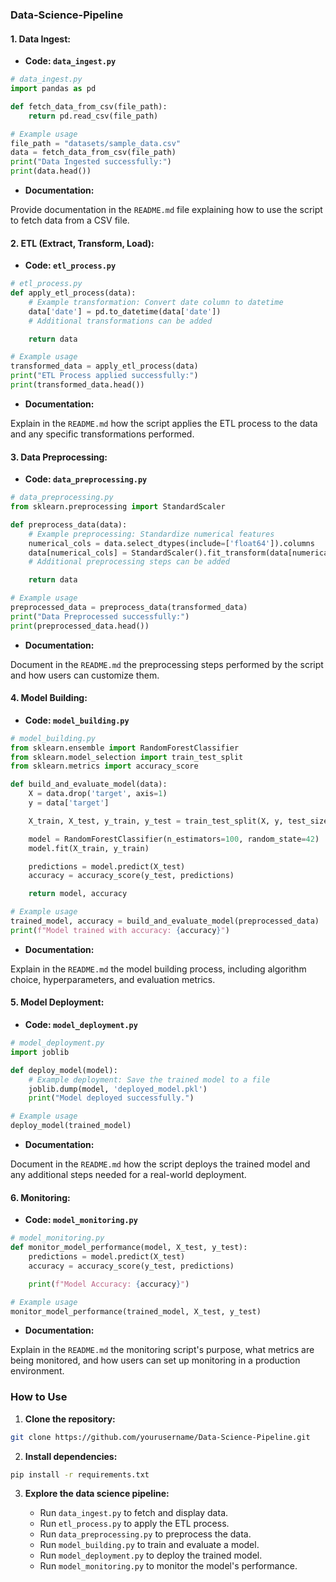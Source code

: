 ### Data-Science-Pipeline

#### 1. Data Ingest:

- **Code: `data_ingest.py`**

```python
# data_ingest.py
import pandas as pd

def fetch_data_from_csv(file_path):
    return pd.read_csv(file_path)

# Example usage
file_path = "datasets/sample_data.csv"
data = fetch_data_from_csv(file_path)
print("Data Ingested successfully:")
print(data.head())
```

- **Documentation:**

Provide documentation in the `README.md` file explaining how to use the script to fetch data from a CSV file.

#### 2. ETL (Extract, Transform, Load):

- **Code: `etl_process.py`**

```python
# etl_process.py
def apply_etl_process(data):
    # Example transformation: Convert date column to datetime
    data['date'] = pd.to_datetime(data['date'])
    # Additional transformations can be added

    return data

# Example usage
transformed_data = apply_etl_process(data)
print("ETL Process applied successfully:")
print(transformed_data.head())
```

- **Documentation:**

Explain in the `README.md` how the script applies the ETL process to the data and any specific transformations performed.

#### 3. Data Preprocessing:

- **Code: `data_preprocessing.py`**

```python
# data_preprocessing.py
from sklearn.preprocessing import StandardScaler

def preprocess_data(data):
    # Example preprocessing: Standardize numerical features
    numerical_cols = data.select_dtypes(include=['float64']).columns
    data[numerical_cols] = StandardScaler().fit_transform(data[numerical_cols])
    # Additional preprocessing steps can be added

    return data

# Example usage
preprocessed_data = preprocess_data(transformed_data)
print("Data Preprocessed successfully:")
print(preprocessed_data.head())
```

- **Documentation:**

Document in the `README.md` the preprocessing steps performed by the script and how users can customize them.

#### 4. Model Building:

- **Code: `model_building.py`**

```python
# model_building.py
from sklearn.ensemble import RandomForestClassifier
from sklearn.model_selection import train_test_split
from sklearn.metrics import accuracy_score

def build_and_evaluate_model(data):
    X = data.drop('target', axis=1)
    y = data['target']

    X_train, X_test, y_train, y_test = train_test_split(X, y, test_size=0.2, random_state=42)

    model = RandomForestClassifier(n_estimators=100, random_state=42)
    model.fit(X_train, y_train)

    predictions = model.predict(X_test)
    accuracy = accuracy_score(y_test, predictions)

    return model, accuracy

# Example usage
trained_model, accuracy = build_and_evaluate_model(preprocessed_data)
print(f"Model trained with accuracy: {accuracy}")
```

- **Documentation:**

Explain in the `README.md` the model building process, including algorithm choice, hyperparameters, and evaluation metrics.

#### 5. Model Deployment:

- **Code: `model_deployment.py`**

```python
# model_deployment.py
import joblib

def deploy_model(model):
    # Example deployment: Save the trained model to a file
    joblib.dump(model, 'deployed_model.pkl')
    print("Model deployed successfully.")

# Example usage
deploy_model(trained_model)
```

- **Documentation:**

Document in the `README.md` how the script deploys the trained model and any additional steps needed for a real-world deployment.

#### 6. Monitoring:

- **Code: `model_monitoring.py`**

```python
# model_monitoring.py
def monitor_model_performance(model, X_test, y_test):
    predictions = model.predict(X_test)
    accuracy = accuracy_score(y_test, predictions)

    print(f"Model Accuracy: {accuracy}")

# Example usage
monitor_model_performance(trained_model, X_test, y_test)
```

- **Documentation:**

Explain in the `README.md` the monitoring script's purpose, what metrics are being monitored, and how users can set up monitoring in a production environment.

### How to Use

1. **Clone the repository:**

```bash
git clone https://github.com/yourusername/Data-Science-Pipeline.git
```

2. **Install dependencies:**

```bash
pip install -r requirements.txt
```

3. **Explore the data science pipeline:**

   - Run `data_ingest.py` to fetch and display data.
   - Run `etl_process.py` to apply the ETL process.
   - Run `data_preprocessing.py` to preprocess the data.
   - Run `model_building.py` to train and evaluate a model.
   - Run `model_deployment.py` to deploy the trained model.
   - Run `model_monitoring.py` to monitor the model's performance.
